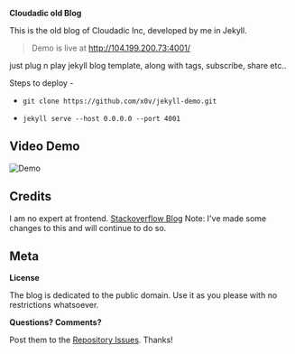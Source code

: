 **Cloudadic old Blog**

This is the old blog of Cloudadic Inc, developed by me in Jekyll. 

> Demo is live at http://104.199.200.73:4001/

just plug n play jekyll blog template, along with tags, subscribe, share etc..

Steps to deploy -
* `git clone https://github.com/x0v/jekyll-demo.git`

* `jekyll serve --host 0.0.0.0 --port 4001`

## Video Demo
![Demo](https://s2.postimg.org/b4g430veh/jekyll-demo.gif)

## Credits
I am no expert at frontend. [Stackoverflow Blog](https://stackoverflow.blog/)
Note: I've made some changes to this and will continue to do so.

## Meta

**License**

The blog is dedicated to the public domain. Use it as you please with no restrictions whatsoever.

**Questions? Comments?**

Post them to the [Repository Issues](https://github.com/x0v/jekyll-demo/issues/new). Thanks!



